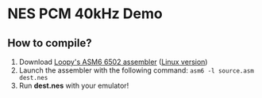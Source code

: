 # NES PCM 40kHz Demo

## How to compile?
1. Download [Loopy's ASM6 6502 assembler](http://3dscapture.com/NES/) ([Linux version](https://web.archive.org/web/20140920234021/http://www.yibbleware.com/nes/asm6-1.6-linux.zip))
2. Launch the assembler with the following command: `asm6 -l source.asm dest.nes`
3. Run **dest.nes** with your emulator!
